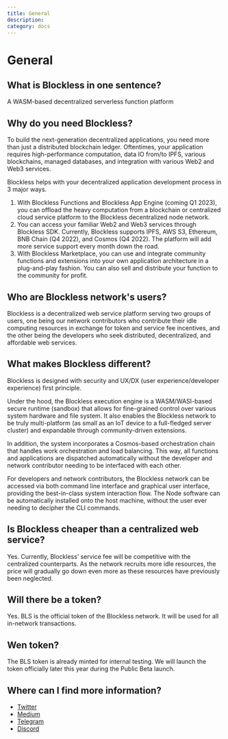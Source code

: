 ```yaml
---
title: General
description: 
category: docs
---
```


# General

## What is Blockless in one sentence?
A WASM-based decentralized serverless function platform

## Why do you need Blockless?

To build the next-generation decentralized applications, you need more than just a distributed blockchain ledger. Oftentimes, your application requires high-performance computation, data IO from/to IPFS, various blockchains, managed databases, and integration with various Web2 and Web3 services.

Blockless helps with your decentralized application development process in 3 major ways. 

1. With Blockless Functions and Blockless App Engine (coming Q1 2023), you can offload the heavy computation from a blockchain or centralized cloud service platform to the Blockless decentralized node network.
2. You can access your familiar Web2 and Web3 services through Blockless SDK. Currently, Blockless supports IPFS, AWS S3, Ethereum, BNB Chain (Q4 2022), and Cosmos (Q4 2022). The platform will add more service support every month down the road.
3. With Blockless Marketplace, you can use and integrate community functions and extensions into your own application architecture in a plug-and-play fashion. You can also sell and distribute your function to the community for profit.

## Who are Blockless network's users?

Blockless is a decentralized web service platform serving two groups of users, one being our network contributors who contribute their idle computing resources in exchange for token and service fee incentives, and the other being the developers who seek distributed, decentralized, and affordable web services.

## What makes Blockless different?

Blockless is designed with security and UX/DX (user experience/developer experience) first principle. 

Under the hood, the Blockless execution engine is a WASM/WASI-based secure runtime (sandbox) that allows for fine-grained control over various system hardware and file system. It also enables the Blockless network to be truly multi-platform (as small as an IoT device to a full-fledged server cluster) and expandable through community-driven extensions. 

In addition, the system incorporates a Cosmos-based orchestration chain that handles work orchestration and load balancing. This way, all functions and applications are dispatched automatically without the developer and network contributor needing to be interfaced with each other.

For developers and network contributors, the Blockless network can be accessed via both command line interface and graphical user interface, providing the best-in-class system interaction flow. The Node software can be automatically installed onto the host machine, without the user ever needing to decipher the CLI commands.

## Is Blockless cheaper than a centralized web service?

Yes. Currently, Blockless’ service fee will be competitive with the centralized counterparts. As the network recruits more idle resources, the price will gradually go down even more as these resources have previously been neglected. 

## Will there be a token?

Yes. BLS is the official token of the Blockless network. It will be used for all in-network transactions.

## Wen token?

The BLS token is already minted for internal testing. We will launch the token officially later this year during the Public Beta launch.

## Where can I find more information?

- [Twitter](https://twitter.com/theblockless)
- [Medium](https://blockless.medium.com)
- [Telegram](https://t.me/blocklessofficial)
- [Discord](https://discord.gg/9eeRHxSCTZ)
